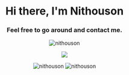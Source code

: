 <h1 align="center">Hi there, I'm Nithouson</h1>
<h3 align="center">Feel free to go around and contact me.</h3>

<p align="center"> <img src="https://komarev.com/ghpvc/?username=nithouson&style=flat-square&label=PROFILE+VIEWS" alt="nithouson"/> </p>

<p align="center"> <img src="https://github-profile-trophy.vercel.app/?username=nithouson" /></a> </p>

<p align="center">
  <img src="https://github-readme-stats.vercel.app/api/top-langs/?username=nithouson&layout=compact" alt="nithouson" />
  <img src="https://github-readme-stats.vercel.app/api?username=nithouson&show_icons=true" alt="nithouson" />
</p>

<!--
**HanwGeek/HanwGeek** is a ✨ _special_ ✨ repository because its `README.md` (this file) appears on your GitHub profile.

Here are some ideas to get you started:

- 🔭 I’m currently working on ...
- 🌱 I’m currently learning ...
- 👯 I’m looking to collaborate on ...
- 🤔 I’m looking for help with ...
- 💬 Ask me about ...
- 📫 How to reach me: ...
- 😄 Pronouns: ...
- ⚡ Fun fact: ...
-->
